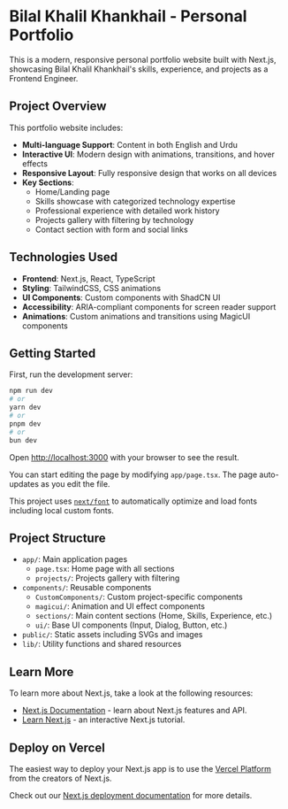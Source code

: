 # Bilal Khalil Khankhail - Personal Portfolio

This is a modern, responsive personal portfolio website built with Next.js, showcasing Bilal Khalil Khankhail's skills, experience, and projects as a Frontend Engineer.

## Project Overview

This portfolio website includes:

- **Multi-language Support**: Content in both English and Urdu
- **Interactive UI**: Modern design with animations, transitions, and hover effects
- **Responsive Layout**: Fully responsive design that works on all devices
- **Key Sections**:
  - Home/Landing page
  - Skills showcase with categorized technology expertise
  - Professional experience with detailed work history
  - Projects gallery with filtering by technology
  - Contact section with form and social links

## Technologies Used

- **Frontend**: Next.js, React, TypeScript
- **Styling**: TailwindCSS, CSS animations
- **UI Components**: Custom components with ShadCN UI
- **Accessibility**: ARIA-compliant components for screen reader support
- **Animations**: Custom animations and transitions using MagicUI components

## Getting Started

First, run the development server:

```bash
npm run dev
# or
yarn dev
# or
pnpm dev
# or
bun dev
```

Open [http://localhost:3000](http://localhost:3000) with your browser to see the result.

You can start editing the page by modifying `app/page.tsx`. The page auto-updates as you edit the file.

This project uses [`next/font`](https://nextjs.org/docs/app/building-your-application/optimizing/fonts) to automatically optimize and load fonts including local custom fonts.

## Project Structure

- `app/`: Main application pages
  - `page.tsx`: Home page with all sections
  - `projects/`: Projects gallery with filtering
- `components/`: Reusable components
  - `CustomComponents/`: Custom project-specific components
  - `magicui/`: Animation and UI effect components
  - `sections/`: Main content sections (Home, Skills, Experience, etc.)
  - `ui/`: Base UI components (Input, Dialog, Button, etc.)
- `public/`: Static assets including SVGs and images
- `lib/`: Utility functions and shared resources

## Learn More

To learn more about Next.js, take a look at the following resources:

- [Next.js Documentation](https://nextjs.org/docs) - learn about Next.js features and API.
- [Learn Next.js](https://nextjs.org/learn) - an interactive Next.js tutorial.

## Deploy on Vercel

The easiest way to deploy your Next.js app is to use the [Vercel Platform](https://vercel.com/new?utm_medium=default-template&filter=next.js&utm_source=create-next-app&utm_campaign=create-next-app-readme) from the creators of Next.js.

Check out our [Next.js deployment documentation](https://nextjs.org/docs/app/building-your-application/deploying) for more details.
